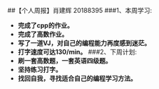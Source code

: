 ##【个人周报】肖建辉 20188395
###1、本周学习:
- **完成了cpp的作业。**
- **完成了高数作业。**
- **写了一道VJ，对自己的编程能力再度感到迷茫。**
- **打字速度可达130/min。**
###2、下周计划:
- **刷一套高数题，一套英语四级题。**
- **坚持练习打字。**
- **找回自我，寻找适合自己的编程学习方法。**
